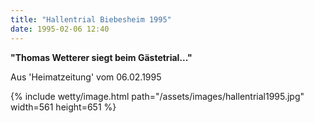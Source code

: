 ```yaml
---
title: "Hallentrial Biebesheim 1995"
date: 1995-02-06 12:40
---
```

**"Thomas Wetterer siegt beim Gästetrial..."**

Aus 'Heimatzeitung' vom 06.02.1995

{% include wetty/image.html path="/assets/images/hallentrial1995.jpg" width=561 height=651 %}